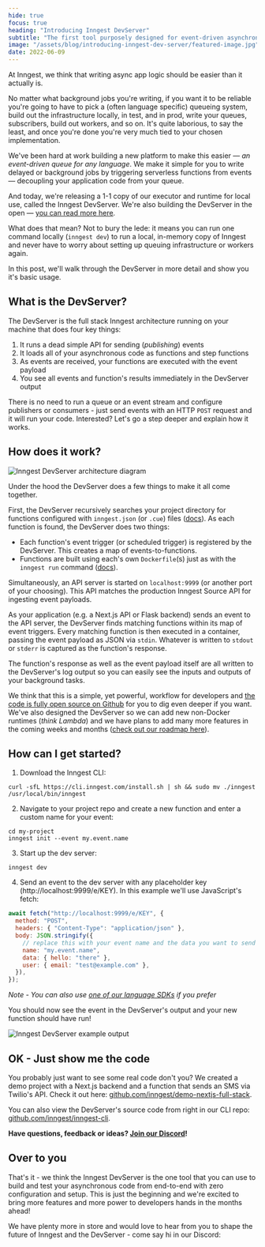 ```yaml
---
hide: true
focus: true
heading: "Introducing Inngest DevServer"
subtitle: "The first tool purposely designed for event-driven asynchronous system local development"
image: "/assets/blog/introducing-inngest-dev-server/featured-image.jpg"
date: 2022-06-09
---
```


At Inngest, we think that writing async app logic should be easier than it actually is.

No matter what background jobs you're writing, if you want it to be reliable you're going to have to pick a (often language specific) queueing system, build out the infrastructure locally, in test, and in prod, write your queues, subscribers, build out workers, and so on. It's quite laborious, to say the least, and once you're done you're very much tied to your chosen implementation.

We've been hard at work building a new platform to make this easier — _an event-driven queue for any language_. We make it simple for you to write delayed or background jobs by triggering serverless functions from events — decoupling your application code from your queue.

And today, we're releasing a 1-1 copy of our executor and runtime for local use, called the Inngest DevServer. We're also building the DevServer in the open — [you can read more here](/blog/open-source-event-driven-queue).

What does that mean? Not to bury the lede: it means you can run one command locally (`inngest dev`) to run a local, in-memory copy of Inngest and never have to worry about setting up queuing infrastructure or workers again.

In this post, we'll walk through the DevServer in more detail and show you it's basic usage.

## What is the DevServer?

The DevServer is the full stack Inngest architecture running on your machine that does four key things:

1. It runs a dead simple API for sending (_publishing_) events
2. It loads all of your asynchronous code as functions and step functions
3. As events are received, your functions are executed with the event payload
4. You see all events and function's results immediately in the DevServer output

There is no need to run a queue or an event stream and configure publishers or consumers - just send events with an HTTP `POST` request and it will run your code. Interested? Let's go a step deeper and explain how it works.

## How does it work?

![Inngest DevServer architecture diagram](/assets/blog/introducing-inngest-dev-server/open-source-architecture.jpg)

Under the hood the DevServer does a few things to make it all come together.

First, the DevServer recursively searches your project directory for functions configured with `inngest.json` (or `.cue`) files ([docs](/docs/functions/configuration)). As each function is found, the DevServer does two things:

- Each function's event trigger (or scheduled trigger) is registered by the DevServer. This creates a map of events-to-functions.
- Functions are built using each's own `Dockerfile`(s) just as with the `inngest run` command ([docs](/docs/cli/run)).

Simultaneously, an API server is started on `localhost:9999` (or another port of your choosing). This API matches the production Inngest Source API for ingesting event payloads.

As your application (e.g. a Next.js API or Flask backend) sends an event to the API server, the DevServer finds matching functions within its map of event triggers. Every matching function is then executed in a container, passing the event payload as JSON via `stdin`. Whatever is written to `stdout` or `stderr` is captured as the function's response.

The function's response as well as the event payload itself are all written to the DevServer's log output so you can easily see the inputs and outputs of your background tasks.

We think that this is a simple, yet powerful, workflow for developers and [the code is fully open source on Github](https://github.com/inngest/inngest-cli) for you to dig even deeper if you want. We've also designed the DevServer so we can add new non-Docker runtimes (_think Lambda_) and we have plans to add many more features in the coming weeks and months ([check out our roadmap here](https://github.com/orgs/inngest/projects/1)).

## How can I get started?

1. Download the Inngest CLI:

```
curl -sfL https://cli.inngest.com/install.sh | sh && sudo mv ./inngest /usr/local/bin/inngest
```

2. Navigate to your project repo and create a new function and enter a custom name for your event:

```
cd my-project
inngest init --event my.event.name
```

3. Start up the dev server:

```
inngest dev
```

4. Send an event to the dev server with any placeholder key (http://localhost:9999/e/KEY). In this example we'll use JavaScript's fetch:

```js
await fetch("http://localhost:9999/e/KEY", {
  method: "POST",
  headers: { "Content-Type": "application/json" },
  body: JSON.stringify({
    // replace this with your event name and the data you want to send
    name: "my.event.name",
    data: { hello: "there" },
    user: { email: "test@example.com" },
  }),
});
```

_Note - You can also use [one of our language SDKs](https://www.inngest.com/docs/sending-data-via-inngest-sdks) if you prefer_

You should now see the event in the DevServer's output and your new function should have run!

![Inngest DevServer example output](/assets/blog/introducing-inngest-dev-server/inngest-dev-server-output-example.png)

## OK - Just show me the code

You probably just want to see some real code don't you? We created a demo project with a Next.js backend and a function that sends an SMS via Twilio's API. Check it out here: [github.com/inngest/demo-nextjs-full-stack](https://github.com/inngest/demo-nextjs-full-stack).

You can also view the DevServer's source code from right in our CLI repo: [github.com/inngest/inngest-cli](https://github.com/inngest/inngest-cli).

**Have questions, feedback or ideas? [Join our Discord](https://www.inngest.com/discord)!**

## Over to you

That's it - we think the Inngest DevServer is the one tool that you can use to build and test your asynchronous code from end-to-end with zero configuration and setup. This is just the beginning and we're excited to bring more features and more power to developers hands in the months ahead!

We have plenty more in store and would love to hear from you to shape the future of Inngest and the DevServer - come say hi in our Discord:
